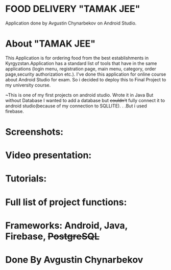 # FOOD DELIVERY "TAMAK JEE"

Application done by Avgustin Chynarbekov on Android Studio.

# About "TAMAK JEE"
This Application is for ordering food from the best establishments in Kyrgyzstan.Application has a standard list of tools that have in the same applications (login menu, registration page, main menu, category, order page,security authorization etc.). I've done this application for online course about Android Studio for exam. So i decided to deploy this to Final Project to my university course.

~This is one of my first projects on android studio. Wrote it in Java But without Database
I wanted to add a database but ~~couldn't~~ fully connect it to android studio(because of my connection to SQLLITE). . .But i used firebase.


# Screenshots:
# Video presentation:
# Tutorials:
# Full list of project functions:
# Frameworks: Android, Java, Firebase, ~~PostgreSQL~~

# Done By Avgustin Chynarbekov
